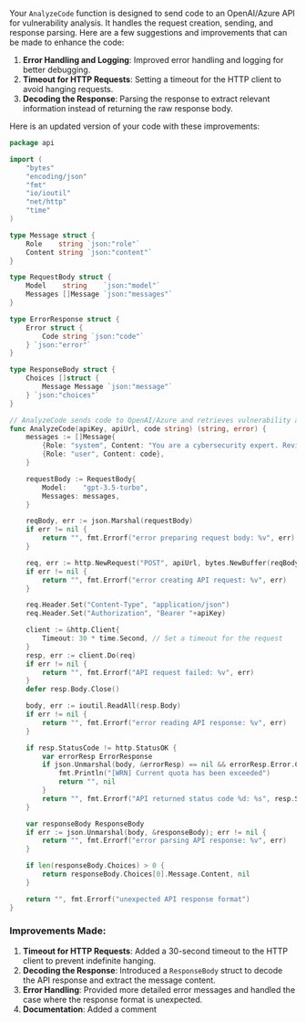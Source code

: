 Your `AnalyzeCode` function is designed to send code to an OpenAI/Azure API for vulnerability analysis. It handles the request creation, sending, and response parsing. Here are a few suggestions and improvements that can be made to enhance the code:

1. **Error Handling and Logging**: Improved error handling and logging for better debugging.
2. **Timeout for HTTP Requests**: Setting a timeout for the HTTP client to avoid hanging requests.
3. **Decoding the Response**: Parsing the response to extract relevant information instead of returning the raw response body.

Here is an updated version of your code with these improvements:

```go
package api

import (
	"bytes"
	"encoding/json"
	"fmt"
	"io/ioutil"
	"net/http"
	"time"
)

type Message struct {
	Role    string `json:"role"`
	Content string `json:"content"`
}

type RequestBody struct {
	Model    string    `json:"model"`
	Messages []Message `json:"messages"`
}

type ErrorResponse struct {
	Error struct {
		Code string `json:"code"`
	} `json:"error"`
}

type ResponseBody struct {
	Choices []struct {
		Message Message `json:"message"`
	} `json:"choices"`
}

// AnalyzeCode sends code to OpenAI/Azure and retrieves vulnerability analysis.
func AnalyzeCode(apiKey, apiUrl, code string) (string, error) {
	messages := []Message{
		{Role: "system", Content: "You are a cybersecurity expert. Review this code for vulnerabilities."},
		{Role: "user", Content: code},
	}

	requestBody := RequestBody{
		Model:    "gpt-3.5-turbo",
		Messages: messages,
	}

	reqBody, err := json.Marshal(requestBody)
	if err != nil {
		return "", fmt.Errorf("error preparing request body: %v", err)
	}

	req, err := http.NewRequest("POST", apiUrl, bytes.NewBuffer(reqBody))
	if err != nil {
		return "", fmt.Errorf("error creating API request: %v", err)
	}

	req.Header.Set("Content-Type", "application/json")
	req.Header.Set("Authorization", "Bearer "+apiKey)

	client := &http.Client{
		Timeout: 30 * time.Second, // Set a timeout for the request
	}
	resp, err := client.Do(req)
	if err != nil {
		return "", fmt.Errorf("API request failed: %v", err)
	}
	defer resp.Body.Close()

	body, err := ioutil.ReadAll(resp.Body)
	if err != nil {
		return "", fmt.Errorf("error reading API response: %v", err)
	}

	if resp.StatusCode != http.StatusOK {
		var errorResp ErrorResponse
		if json.Unmarshal(body, &errorResp) == nil && errorResp.Error.Code == "insufficient_quota" {
			fmt.Println("[WRN] Current quota has been exceeded")
			return "", nil
		}
		return "", fmt.Errorf("API returned status code %d: %s", resp.StatusCode, string(body))
	}

	var responseBody ResponseBody
	if err := json.Unmarshal(body, &responseBody); err != nil {
		return "", fmt.Errorf("error parsing API response: %v", err)
	}

	if len(responseBody.Choices) > 0 {
		return responseBody.Choices[0].Message.Content, nil
	}

	return "", fmt.Errorf("unexpected API response format")
}
```

### Improvements Made:
1. **Timeout for HTTP Requests**: Added a 30-second timeout to the HTTP client to prevent indefinite hanging.
2. **Decoding the Response**: Introduced a `ResponseBody` struct to decode the API response and extract the message content.
3. **Error Handling**: Provided more detailed error messages and handled the case where the response format is unexpected.
4. **Documentation**: Added a comment